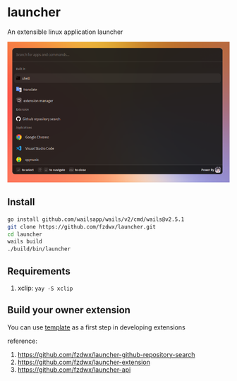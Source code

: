 # launcher

An extensible linux application launcher

![image](.github/img.png)

## Install

```bash
go install github.com/wailsapp/wails/v2/cmd/wails@v2.5.1
git clone https://github.com/fzdwx/launcher.git
cd launcher
wails build
./build/bin/launcher
```

## Requirements

1. xclip: `yay -S xclip`

## Build your owner extension

You can use  [template](https://github.com/fzdwx/launcher-extension-sample) as a first step in developing extensions

reference:

1. https://github.com/fzdwx/launcher-github-repository-search
2. https://github.com/fzdwx/launcher-extension
3. https://github.com/fzdwx/launcher-api
